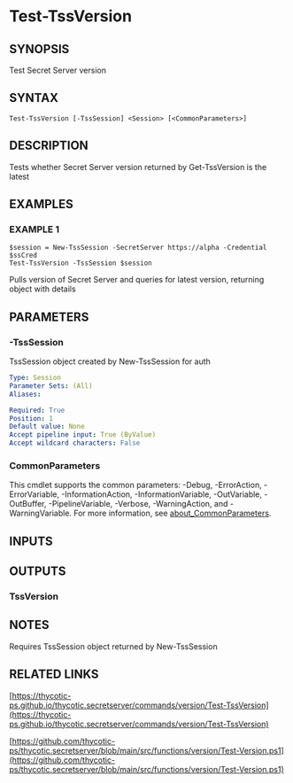 # Test-TssVersion

## SYNOPSIS
Test Secret Server version

## SYNTAX

```
Test-TssVersion [-TssSession] <Session> [<CommonParameters>]
```

## DESCRIPTION
Tests whether Secret Server version returned by Get-TssVersion is the latest

## EXAMPLES

### EXAMPLE 1
```
$session = New-TssSession -SecretServer https://alpha -Credential $ssCred
Test-TssVersion -TssSession $session
```

Pulls version of Secret Server and queries for latest version, returning object with details

## PARAMETERS

### -TssSession
TssSession object created by New-TssSession for auth

```yaml
Type: Session
Parameter Sets: (All)
Aliases:

Required: True
Position: 1
Default value: None
Accept pipeline input: True (ByValue)
Accept wildcard characters: False
```

### CommonParameters
This cmdlet supports the common parameters: -Debug, -ErrorAction, -ErrorVariable, -InformationAction, -InformationVariable, -OutVariable, -OutBuffer, -PipelineVariable, -Verbose, -WarningAction, and -WarningVariable. For more information, see [about_CommonParameters](http://go.microsoft.com/fwlink/?LinkID=113216).

## INPUTS

## OUTPUTS

### TssVersion
## NOTES
Requires TssSession object returned by New-TssSession

## RELATED LINKS

[https://thycotic-ps.github.io/thycotic.secretserver/commands/version/Test-TssVersion](https://thycotic-ps.github.io/thycotic.secretserver/commands/version/Test-TssVersion)

[https://github.com/thycotic-ps/thycotic.secretserver/blob/main/src/functions/version/Test-Version.ps1](https://github.com/thycotic-ps/thycotic.secretserver/blob/main/src/functions/version/Test-Version.ps1)

